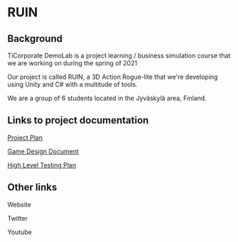 # RUIN

## Background

TiCorporate DemoLab is a project learning / business simulation course that we are working on during the spring of 2021 

Our project is called RUIN, a 3D Action Rogue-lite that we're developing using Unity and C# with a multitude of tools. 

We are a group of 6 students located in the Jyväskylä area, Finland.

## Links to project documentation

[Project Plan](./ProjectDocumentation/ProjectPlan.md "Project plan documentation")

[Game Design Document](./ProjectDocumentation/GDD.md "Game Design Document")

[High Level Testing Plan](./ProjectDocumentation/HLTP.md "High Level Testing Plan")

## Other links

Website

Twitter

Youtube
